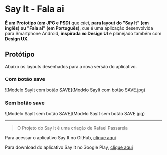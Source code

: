 # Say It - Fala ai
**É um Prototipo (em JPG e PSD)** que criei, **para layout do "Say It" (em inglês) ou "Fala ai" (em Português)**, que é uma aplicação desenvolvida para Smartphone Android, **inspirada no Design UI** e planejado também com **Design UX**.

## Protótipo

Abaixo os layouts desenhados para a nova versão do aplicativo.

### Com botão save

![Modelo SayIt com botão SAVE](Modelo SayIt com botão SAVE.jpg)

### Sem botão save

![Modelo SayIt sem botão SAVE](Modelo SayIt sem botão SAVE.jpg)

***

>O Projeto do Say It é uma criação de Rafael Passarela

Para acessar o aplicativo Say It no GitHub, [clique aqui](https://github.com/rafaelpassarela/say-it-text-to-speech)

Para download do aplicativo Say It no Google Play, [clique aqui](https://play.google.com/store/apps/details?id=ca.mrrafael.sayit_text_to_speech)
